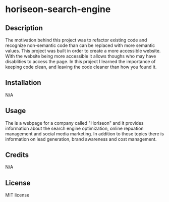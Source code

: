 # horiseon-search-engine

## Description

The motivation behind this project was to refactor existing code and recognize non-semantic code than can be replaced with more semantic values. This project was built in order to create a more accessible website. With the website being more accessible it allows thoughs who may have disablities to access the page. In this project I learned the importance of keeping code clean, and leaving the code cleaner than how you found it. 

## Installation

N/A

## Usage

The is a webpage for a company called "Horiseon" and it provides information about the search engine optimization, online repuation management and social media marketing. In addition to those topics there is information on lead generation, brand awareness and cost management. 

## Credits

N/A

## License

MIT license
